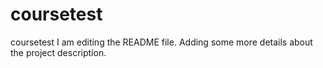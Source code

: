 # coursetest
coursetest
I am editing the README file. Adding some more details about the project description.
